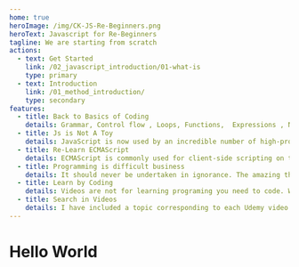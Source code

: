 ```yaml
---
home: true
heroImage: /img/CK-JS-Re-Beginners.png
heroText: Javascript for Re-Beginners
tagline: We are starting from scratch
actions:
  - text: Get Started
    link: /02_javascript_introduction/01-what-is
    type: primary
  - text: Introduction
    link: /01_method_introduction/
    type: secondary
features:
  - title: Back to Basics of Coding
    details: Grammar, Control flow , Loops, Functions,  Expressions , Numbers  ... EVERYTHING! I am teaching what I have learned in last 20 Years of FULL-STACK experience.  
  - title: Js is Not A Toy
    details: JavaScript is now used by an incredible number of high-profile applications, showing that deeper knowledge of this technology is an important skill for any web or mobile developer.
  - title: Re-Learn ECMAScript
    details: ECMAScript is commonly used for client-side scripting on the World Wide Web, and it is increasingly being used for writing server applications and services using Node.js. 
  - title: Programming is difficult business
    details: It should never be undertaken in ignorance. The amazing thing about JavaScript is that it is possible to get work done with it without knowing much about the language, or even knowing much about programming.
  - title: Learn by Coding
    details: Videos are not for learning programing you need to code. When you will come across a problem to solve you will not get anxious about it. You will be confident that you will know where to find topic related with new problem.
  - title: Search in Videos 
    details: I have included a topic corresponding to each Udemy video. You will be more confident while building you own solutions, you will be able to search then watch it's video.  JS is a language with enormous expressive power. It is even better when you know what you’re doing. 
---
```

# Hello World

<CodePen
user="kaanna"
slug-hash="MWQMoKZ"
editable="true"
preview="true"
title="Hello World in Javascript"
:default-tab="['js','result']"
:theme="$isDarkMode? 'dark': 'light'"
/>
